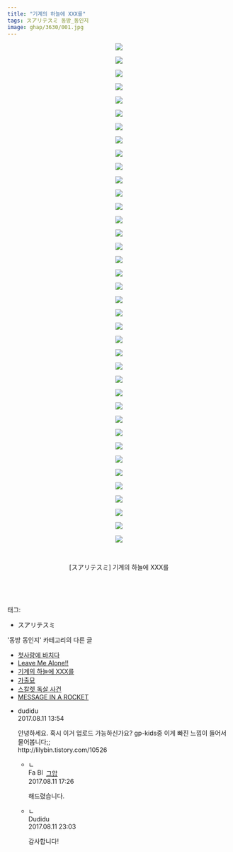 ```yaml
---
title: "기계의 하늘에 XXX를"
tags: スアリテスミ 동방_동인지
image: ghap/3630/001.jpg
---
```

<div class="article">
<p style="text-align: center; clear: none; float: none;"><img src="{{ site.nasurl }}/ghap/3630/001.jpg"/></p>
<p style="text-align: center; clear: none; float: none;"><img src="{{ site.nasurl }}/ghap/3630/002.jpg"/></p>
<p style="text-align: center; clear: none; float: none;"><img src="{{ site.nasurl }}/ghap/3630/003.jpg"/></p>
<p style="text-align: center; clear: none; float: none;"><img src="{{ site.nasurl }}/ghap/3630/004.jpg"/></p>
<p style="text-align: center; clear: none; float: none;"><img src="{{ site.nasurl }}/ghap/3630/005.jpg"/></p>
<p style="text-align: center; clear: none; float: none;"><img src="{{ site.nasurl }}/ghap/3630/006.jpg"/></p>
<p style="text-align: center; clear: none; float: none;"><img src="{{ site.nasurl }}/ghap/3630/007.jpg"/></p>
<p style="text-align: center; clear: none; float: none;"><img src="{{ site.nasurl }}/ghap/3630/008.jpg"/></p>
<p style="text-align: center; clear: none; float: none;"><img src="{{ site.nasurl }}/ghap/3630/009.jpg"/></p>
<p style="text-align: center; clear: none; float: none;"><img src="{{ site.nasurl }}/ghap/3630/010.jpg"/></p>
<p style="text-align: center; clear: none; float: none;"><img src="{{ site.nasurl }}/ghap/3630/011.jpg"/></p>
<p style="text-align: center; clear: none; float: none;"><img src="{{ site.nasurl }}/ghap/3630/012.jpg"/></p>
<p style="text-align: center; clear: none; float: none;"><img src="{{ site.nasurl }}/ghap/3630/013.jpg"/></p>
<p style="text-align: center; clear: none; float: none;"><img src="{{ site.nasurl }}/ghap/3630/014.jpg"/></p>
<p style="text-align: center; clear: none; float: none;"><img src="{{ site.nasurl }}/ghap/3630/015.jpg"/></p>
<p style="text-align: center; clear: none; float: none;"><img src="{{ site.nasurl }}/ghap/3630/016.jpg"/></p>
<p style="text-align: center; clear: none; float: none;"><img src="{{ site.nasurl }}/ghap/3630/017.jpg"/></p>
<p style="text-align: center; clear: none; float: none;"><img src="{{ site.nasurl }}/ghap/3630/018.jpg"/></p>
<p style="text-align: center; clear: none; float: none;"><img src="{{ site.nasurl }}/ghap/3630/019.jpg"/></p>
<p style="text-align: center; clear: none; float: none;"><img src="{{ site.nasurl }}/ghap/3630/020.jpg"/></p>
<p style="text-align: center; clear: none; float: none;"><img src="{{ site.nasurl }}/ghap/3630/021.jpg"/></p>
<p style="text-align: center; clear: none; float: none;"><img src="{{ site.nasurl }}/ghap/3630/022.jpg"/></p>
<p style="text-align: center; clear: none; float: none;"><img src="{{ site.nasurl }}/ghap/3630/023.jpg"/></p>
<p style="text-align: center; clear: none; float: none;"><img src="{{ site.nasurl }}/ghap/3630/024.jpg"/></p>
<p style="text-align: center; clear: none; float: none;"><img src="{{ site.nasurl }}/ghap/3630/025.jpg"/></p>
<p style="text-align: center; clear: none; float: none;"><img src="{{ site.nasurl }}/ghap/3630/026.jpg"/></p>
<p style="text-align: center; clear: none; float: none;"><img src="{{ site.nasurl }}/ghap/3630/027.jpg"/></p>
<p style="text-align: center; clear: none; float: none;"><img src="{{ site.nasurl }}/ghap/3630/028.jpg"/></p>
<p style="text-align: center; clear: none; float: none;"><img src="{{ site.nasurl }}/ghap/3630/029.jpg"/></p>
<p style="text-align: center; clear: none; float: none;"><img src="{{ site.nasurl }}/ghap/3630/030.jpg"/></p>
<p style="text-align: center; clear: none; float: none;"><img src="{{ site.nasurl }}/ghap/3630/031.jpg"/></p>
<p style="text-align: center; clear: none; float: none;"><img src="{{ site.nasurl }}/ghap/3630/032.jpg"/></p>
<p style="text-align: center; clear: none; float: none;"><img src="{{ site.nasurl }}/ghap/3630/033.jpg"/></p>
<p style="text-align: center; clear: none; float: none;"><img src="{{ site.nasurl }}/ghap/3630/034.jpg"/></p>
<p style="text-align: center; clear: none; float: none;"><img src="{{ site.nasurl }}/ghap/3630/035.jpg"/></p>
<p style="text-align: center; clear: none; float: none;"><img src="{{ site.nasurl }}/ghap/3630/036.jpg"/></p>
<p style="text-align: center; clear: none; float: none;"><img src="{{ site.nasurl }}/ghap/3630/037.jpg"/></p>
<p style="text-align: center; clear: none; float: none;"><img src="{{ site.nasurl }}/ghap/3630/038.jpg"/></p>
<p style="text-align: center; clear: none; float: none;"><br/></p>
<p style="text-align: center; clear: none; float: none;">[スアリテスミ] 기계의 하늘에 XXX를</p>
<p><br/></p>
<p><br/></p>
</div><div class="tagTrail">
<p>태그: </p>
<ul>
<li>スアリテスミ</li>
</ul>
</div><div class="another">
<p>'동방 동인지' 카테고리의 다른 글</p>
<ul>
<li><a href="/2017-08-16-ghap_3651">첫사랑에 바치다</a></li>
<li><a href="/2017-08-11-ghap_3638">Leave Me Alone!!</a></li>
<li><a href="/2017-08-10-ghap_3630">기계의 하늘에 XXX를</a></li>
<li><a href="/2017-08-10-ghap_3629">가출묘</a></li>
<li><a href="/2017-08-10-ghap_3627">스칼렛 독살 사건</a></li>
<li><a href="/2017-08-04-ghap_3621">MESSAGE IN A ROCKET</a></li>
</ul>
</div><div class="cb_module cb_fluid">
<div class="cb_wrt cb_profile">
<div class="comment">
<ul>
<li class="cb_thumb_off" id="comment15057063">
<div class="cb_comment_area">
<div class="cb_info_area">
<div class="cb_section">
<span class="cb_nick_name">dudidu</span>
</div>
<div class="cb_section">
<span class="cb_date">2017.08.11 13:54 </span>
</div>
</div>
<div class="cb_dsc_comment">
<p class="cb_dsc">
											안녕하세요. 혹시 이거 업로드 가능하신가요? gp-kids중 이게 빠진 느낌이 들어서 물어봅니다;;<br/>
http://lilybin.tistory.com/10526<br/>
</p>
</div>
<ul>
<li class="cb_thumb_off" id="comment15057209">
<span class="cb_bu_subnode">ㄴ</span>
<div class="cb_comment_area">
<div class="cb_info_area">
<div class="cb_section">
<span class="cb_nick_name"><img alt="Favicon of https://ghaptouhou.tistory.com" height="16" onerror="this.onerror=null;this.parentNode.removeChild(this)" src="https://ghaptouhou.tistory.com/favicon.ico" width="16"/> <img alt="BlogIcon" height="16" onerror="this.parentNode.removeChild(this)" src="https://ghaptouhou.tistory.com/index.gif" width="16"/> <a href="https://ghaptouhou.tistory.com" onclick="return openLinkInNewWindow(this)"> 그압</a><span class="tistoryProfileLayerTrigger" onclick='TistoryProfile.show(event, this, {"title":"\uc800\uae30 \uc774\uac70 \ub098\uc911\uc5d0 \uc218\uc815 \uac00\ub2a5\ud558\ub098\uc694","url":"https:\/\/ghap.tistory.com","nickname":"\uadf8\uc555","items":[]}); return false;'></span></span>
</div>
<div class="cb_section">
<span class="cb_date">2017.08.11 17:26 </span>
</div>
</div>
<div class="cb_dsc_comment">
<p class="cb_dsc">
																해드렸습니다.
															</p>
</div>
</div>
</li>
<li class="cb_thumb_off" id="comment15057398">
<span class="cb_bu_subnode">ㄴ</span>
<div class="cb_comment_area">
<div class="cb_info_area">
<div class="cb_section">
<span class="cb_nick_name">Dudidu</span>
</div>
<div class="cb_section">
<span class="cb_date">2017.08.11 23:03 </span>
</div>
</div>
<div class="cb_dsc_comment">
<p class="cb_dsc">
																감사합니다!
															</p>
</div>
</div>
</li>
</ul>
</div></li>
</ul>
</div>
</div><!-- commentList close -->
</div>
